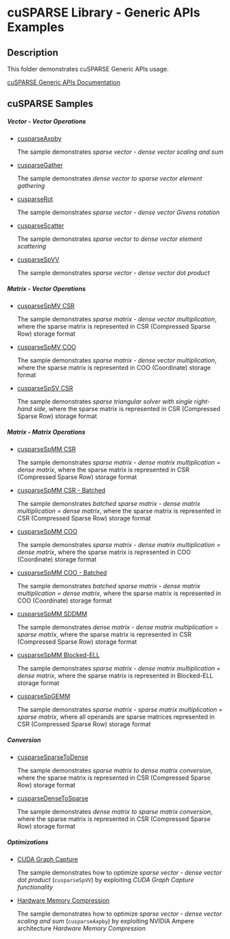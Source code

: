 # cuSPARSE Library - Generic APIs Examples

## Description

This folder demonstrates cuSPARSE Generic APIs usage.

[cuSPARSE Generic APIs Documentation](https://docs.nvidia.com/cuda/cusparse/index.html#cusparse-generic-api-reference)

## cuSPARSE Samples

##### Vector - Vector Operations

* [cusparseAxpby](axpby/)

    The sample demonstrates *sparse vector - dense vector scaling and sum*

* [cusparseGather](gather/)

    The sample demonstrates *dense vector to sparse vector element gathering*

* [cusparseRot](rot/)

    The sample demonstrates *sparse vector - dense vector Givens rotation*

* [cusparseScatter](scatter/)

    The sample demonstrates *sparse vector to dense vector element scattering*

* [cusparseSpVV](spvv/)

    The sample demonstrates *sparse vector - dense vector dot product*

##### Matrix - Vector Operations

* [cusparseSpMV CSR](spmv_csr/)

    The sample demonstrates *sparse matrix - dense vector multiplication*, where the sparse matrix is represented in CSR (Compressed Sparse Row) storage format

* [cusparseSpMV COO](spmv_coo/)

    The sample demonstrates *sparse matrix - dense vector multiplication*, where the sparse matrix is represented in COO (Coordinate) storage format

* [cusparseSpSV CSR](spsv_csr/)

    The sample demonstrates *sparse triangular solver with single right-hand side*, where the sparse matrix is represented in CSR (Compressed Sparse Row) storage format

##### Matrix - Matrix Operations

* [cusparseSpMM CSR](spmm_csr/)

    The sample demonstrates *sparse matrix - dense matrix multiplication = dense matrix*, where the sparse matrix is represented in CSR (Compressed Sparse Row) storage format

* [cusparseSpMM CSR - Batched](spmm_csr_batched/)

    The sample demonstrates *batched sparse matrix - dense matrix multiplication = dense matrix*, where the sparse matrix is represented in CSR (Compressed Sparse Row) storage format

* [cusparseSpMM COO](spmm_coo/)

    The sample demonstrates *sparse matrix - dense matrix multiplication = dense matrix*, where the sparse matrix is represented in COO (Coordinate) storage format

* [cusparseSpMM COO - Batched](spmm_coo_batched/)

    The sample demonstrates *batched sparse matrix - dense matrix multiplication = dense matrix*, where the sparse matrix is represented in COO (Coordinate) storage format

* [cusparseSpMM SDDMM](sddmm_csr/)

    The sample demonstrates *dense matrix - dense matrix multiplication = sparse matrix*, where the sparse matrix is represented in CSR (Compressed Sparse Row) storage format

* [cusparseSpMM Blocked-ELL](spmm_blockedell/)

    The sample demonstrates *sparse matrix - dense matrix multiplication = dense matrix*, where the sparse matrix is represented in Blocked-ELL storage format

* [cusparseSpGEMM](spgemm/)

    The sample demonstrates *sparse matrix - sparse matrix multiplication = sparse matrix*, where all operands are sparse matrices represented in CSR (Compressed Sparse Row) storage format

##### Conversion

* [cusparseSparseToDense](sparse2dense_csr/)

    The sample demonstrates *sparse matrix to dense matrix conversion*, where the sparse matrix is represented in CSR (Compressed Sparse Row) storage format

* [cusparseDenseToSparse](dense2sparse_csr/)

    The sample demonstrates *dense matrix to sparse matrix conversion*, where the sparse matrix is represented in CSR (Compressed Sparse Row) storage format

##### Optimizations

* [CUDA Graph Capture](graph_capture/)

    The sample demonstrates how to optimize *sparse vector - dense vector dot product* (`cusparseSpVV`) by exploiting *CUDA Graph Capture functionality*

* [Hardware Memory Compression](compression/)

    The sample demonstrates how to optimize *sparse vector - dense vector scaling and sum* (`cusparseAxpby`) by exploiting NVIDIA Ampere architecture *Hardware Memory Compression*
